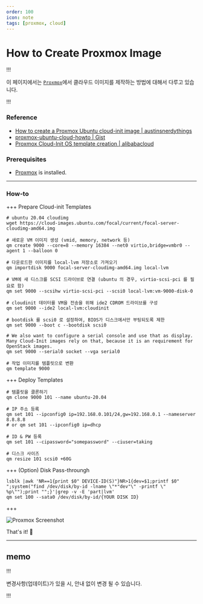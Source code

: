 ```yaml
---
order: 100
icon: note
tags: [proxmox, cloud]
---
```


# How to Create Proxmox Image

!!!

이 페이지에서는 [`Proxmox`](https://www.proxmox.com/en/)에서 클라우드 이미지를 제작하는 방법에 대해서 다루고 있습니다.

!!!

### Reference

- [How to create a Proxmox Ubuntu cloud-init image | austinsnerdythings](https://austinsnerdythings.com/2021/08/30/how-to-create-a-proxmox-ubuntu-cloud-init-image/)
- [proxmox-ubuntu-cloud-howto | Gist](https://gist.github.com/KrustyHack/fa39e509b5736703fb4a3d664157323f)
- [Proxmox Cloud-Init OS template creation | alibabacloud](https://www.alibabacloud.com/topic-center/a1/fcsoqejpa74r-proxmox-cloud-init-os-template-creation-what-the-server-alibaba-cloud)

### Prerequisites

- [Proxmox](https://www.proxmox.com/en/downloads) is installed.

---

### How-to

+++ Prepare Cloud-init Templates

```
# ubuntu 20.04 cloudimg
wget https://cloud-images.ubuntu.com/focal/current/focal-server-cloudimg-amd64.img

# 새로운 VM 이미지 생성 (vmid, memory, network 등)
qm create 9000 --core=8 --memory 16384 --net0 virtio,bridge=vmbr0 --agent 1 --balloon 0

# 다운로드한 이미지를 local-lvm 저장소로 가져오기
qm importdisk 9000 focal-server-cloudimg-amd64.img local-lvm

# VM에 새 디스크를 SCSI 드라이브로 연결 (ubuntu 의 경우, virtio-scsi-pci 를 필요로 함)
qm set 9000 --scsihw virtio-scsi-pci --scsi0 local-lvm:vm-9000-disk-0

# cloudinit 데이터를 VM을 전송을 위해 ide2 CDROM 드라이브를 구성
qm set 9000 --ide2 local-lvm:cloudinit

# bootdisk 를 scsi0 로 설정하여, BIOS가 디스크에서만 부팅되도록 제한
qm set 9000 --boot c --bootdisk scsi0

# We also want to configure a serial console and use that as display. Many Cloud-Init images rely on that, because it is an requirement for OpenStack images.
qm set 9000 --serial0 socket --vga serial0

# 작업 이미지를 템플릿으로 변환
qm template 9000
```

+++ Deploy Templates

```
# 템플릿을 클론하기
qm clone 9000 101 --name ubuntu-20.04

# IP 주소 등록
qm set 101 --ipconfig0 ip=192.168.0.101/24,gw=192.168.0.1 --nameserver 8.8.8.8
# or qm set 101 --ipconfig0 ip=dhcp

# ID & PW 등록
qm set 101 --cipassword="somepassword" --ciuser=taking

# 디스크 사이즈
qm resize 101 scsi0 +60G
```

+++ (Option) Disk Pass-throungh

```
lsblk |awk 'NR==1{print $0" DEVICE-ID(S)"}NR>1{dev=$1;printf $0" ";system("find /dev/disk/by-id -lname \"*"dev"\" -printf \" %p\"");print "";}'|grep -v -E 'part|lvm'
qm set 100 --sata0 /dev/disk/by-id/{YOUR DISK ID}
```

+++

![Proxmox Screenshot](/static/proxmox.png)

That's it! :tada:

---

## memo

!!!

변경사항(업데이트)가 있을 시, 안내 없이 변경 될 수 있습니다.

!!!
